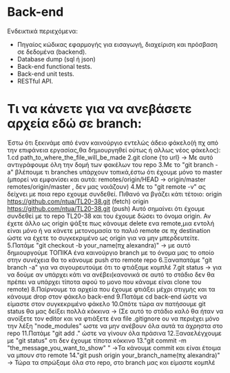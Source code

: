 # Back-end

Ενδεικτικά περιεχόμενα:

- Πηγαίος κώδικας εφαρμογής για εισαγωγή, διαχείριση και
  πρόσβαση σε δεδομένα (backend).
- Database dump (sql ή json)
- Back-end functional tests.
- Back-end unit tests.
- RESTful API.

# Τι να κάνετε για να ανεβάσετε αρχεία εδώ σε branch:

Έστω ότι ξεκινάμε από έναν καινούργιο εντελώς άδειο φάκελο(ή πχ από την επιφάνεια εργασίας,θα δημιουργηθεί ούτως ή αλλως νέος φάκελος):
1.cd path_to_where_the_file_will_be_made
2.git clone {το url}    -> Με αυτό αντιγράφουμε όλη την δομή των φακέλων του repo
3.Με το "git branch -a" βλέπουμε τι branches υπάρχουν τοπικά,έστω ότι έχουμε μόνο το master (μπορεί να εμφανίσει και αυτά: remotes/origin/HEAD -> origin/master
  remotes/origin/master  , δεν μας νοιάζουν)
4.Με το "git remote -v" ας δείχνει με ποια repo εχουμε συνδεθεί. Πιθανό να βγάζει κάτι τέτοιο:
origin	https://github.com/ntua/TL20-38.git (fetch)
origin	https://github.com/ntua/TL20-38.git (push)
Αυτό σημαίνει ότι έχουμε συνδεθεί με το repo TL20-38 και του έχουμε δώσει το όνομα origin. Αν έχετε άλλο ως origin ψάξτε πως κάνουμε delete ενα remote,μια εντολή είναι μόνο ή να κάνετε μετονομασία το παλιό remote σε πχ destination ώστε να έχετε το συγκεκριμένο ως origin για να μην μπερδευτείτε.
5.Πατάμε "git checkout -b your_name(πχ alexandra)" -> με αυτό δημιουργούμε ΤΟΠΙΚΑ ένα καινούργιο branch με το όνομα μας το οποίο στην συνέχεια θα το κάνουμε push στο remote repo
6.Ξαναπατάμε "git branch -a" για να σιγουρευτούμε ότι το φτιάξαμε κομπλέ
7.git status -> για να δούμε αν υπάρχει κάτι να ανέβει(κανονικά σε αυτό το στάδιο δεν θα πρέπει να υπάρχει τίποτα αφού το μονο που κάναμε είναι clone του remote)
8.Παίρνουμε τα αρχεία που έχουμε φτιάξει μέχρι στιγμής και τα κάνουμε drop στον φάκελο back-end
9.Πατάμε cd back-end ώστε να είμαστε στον συγκεκριμένο φάκελο
10.Οπότε τώρα αν πατήσουμε git status θα μας δείξει πολλά κόκκινα -> (Σε αυτό το στάδιο καλό θα ήταν να ανοίξετε τον editor και να φτιάξετε ένα file .gitignore ου να περιέχει μόνο την λέξη "node_modules" ωστε να μην ανέβουν όλα αυτά τα άχρηστα στο repo
11.Πατάμε "git add ." ώστε να γίνουν όλα πράσινα
12.Ξαναελέγχουμε με "git status" οτι δεν έχουμε τίποτα κόκκινο
13."git commit -m "the_message_you_want_to_show" " ->Τα κάνουμε commit και είναι έτοιμα να μπουν στο remote
14."git push origin your_branch_name(πχ alexandra)" -> Τώρα τα σπρώξαμε όλα στο repo, στο branch μας και είμαστε κομπλέ
